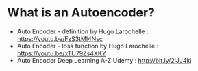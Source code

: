 # What is an Autoencoder? 
* Auto Encoder - definition by Hugo Larochelle : https://youtu.be/FzS3tMl4Nsc
* Auto Encoder - loss function by Hugo Larochelle : https://youtu.be/xTU79Zs4XKY
* Auto Encoder Deep Learning A-Z Udemy : http://bit.ly/2iJJ4kj
